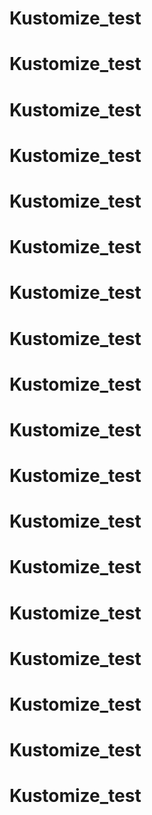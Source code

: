 # Kustomize_test
# Kustomize_test
# Kustomize_test
# Kustomize_test
# Kustomize_test
# Kustomize_test
# Kustomize_test
# Kustomize_test
# Kustomize_test
# Kustomize_test
# Kustomize_test
# Kustomize_test
# Kustomize_test
# Kustomize_test
# Kustomize_test
# Kustomize_test
# Kustomize_test
# Kustomize_test
